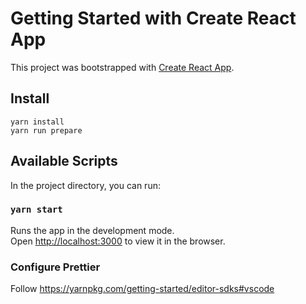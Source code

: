 # Getting Started with Create React App

This project was bootstrapped with [Create React App](https://github.com/facebook/create-react-app).

## Install

`yarn install`
\
`yarn run prepare`

## Available Scripts

In the project directory, you can run:

### `yarn start`

Runs the app in the development mode.\
Open [http://localhost:3000](http://localhost:3000) to view it in the browser.

### Configure Prettier

Follow
https://yarnpkg.com/getting-started/editor-sdks#vscode
